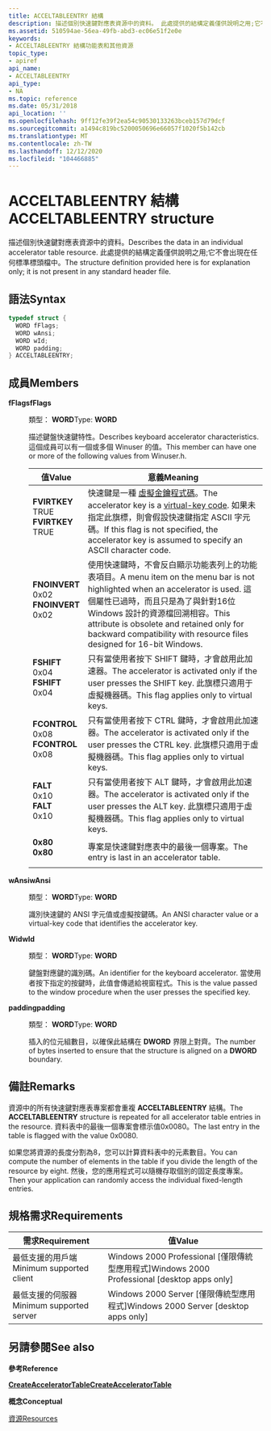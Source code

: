 ```yaml
---
title: ACCELTABLEENTRY 結構
description: 描述個別快速鍵對應表資源中的資料。 此處提供的結構定義僅供說明之用;它不會出現在任何標準標頭檔中。
ms.assetid: 510594ae-56ea-49fb-abd3-ec06e51f2e0e
keywords:
- ACCELTABLEENTRY 結構功能表和其他資源
topic_type:
- apiref
api_name:
- ACCELTABLEENTRY
api_type:
- NA
ms.topic: reference
ms.date: 05/31/2018
api_location: ''
ms.openlocfilehash: 9ff12fe39f2ea54c90530133263bceb157d79dcf
ms.sourcegitcommit: a1494c819bc5200050696e66057f1020f5b142cb
ms.translationtype: MT
ms.contentlocale: zh-TW
ms.lasthandoff: 12/12/2020
ms.locfileid: "104466885"
---
```

# <a name="acceltableentry-structure"></a><span data-ttu-id="c35ed-105">ACCELTABLEENTRY 結構</span><span class="sxs-lookup"><span data-stu-id="c35ed-105">ACCELTABLEENTRY structure</span></span>

<span data-ttu-id="c35ed-106">描述個別快速鍵對應表資源中的資料。</span><span class="sxs-lookup"><span data-stu-id="c35ed-106">Describes the data in an individual accelerator table resource.</span></span> <span data-ttu-id="c35ed-107">此處提供的結構定義僅供說明之用;它不會出現在任何標準標頭檔中。</span><span class="sxs-lookup"><span data-stu-id="c35ed-107">The structure definition provided here is for explanation only; it is not present in any standard header file.</span></span>

## <a name="syntax"></a><span data-ttu-id="c35ed-108">語法</span><span class="sxs-lookup"><span data-stu-id="c35ed-108">Syntax</span></span>


```C++
typedef struct {
  WORD fFlags;
  WORD wAnsi;
  WORD wId;
  WORD padding;
} ACCELTABLEENTRY;
```



## <a name="members"></a><span data-ttu-id="c35ed-109">成員</span><span class="sxs-lookup"><span data-stu-id="c35ed-109">Members</span></span>

<dl> <dt>

<span data-ttu-id="c35ed-110">**fFlags**</span><span class="sxs-lookup"><span data-stu-id="c35ed-110">**fFlags**</span></span>
</dt> <dd>

<span data-ttu-id="c35ed-111">類型： **WORD**</span><span class="sxs-lookup"><span data-stu-id="c35ed-111">Type: **WORD**</span></span>

</dd> <dd>

<span data-ttu-id="c35ed-112">描述鍵盤快速鍵特性。</span><span class="sxs-lookup"><span data-stu-id="c35ed-112">Describes keyboard accelerator characteristics.</span></span> <span data-ttu-id="c35ed-113">這個成員可以有一個或多個 Winuser 的值。</span><span class="sxs-lookup"><span data-stu-id="c35ed-113">This member can have one or more of the following values from Winuser.h.</span></span>



| <span data-ttu-id="c35ed-114">值</span><span class="sxs-lookup"><span data-stu-id="c35ed-114">Value</span></span>                                                                                                                                                                                                      | <span data-ttu-id="c35ed-115">意義</span><span class="sxs-lookup"><span data-stu-id="c35ed-115">Meaning</span></span>                                                                                                                                                                                                         |
|------------------------------------------------------------------------------------------------------------------------------------------------------------------------------------------------------------|-----------------------------------------------------------------------------------------------------------------------------------------------------------------------------------------------------------------|
| <span id="FVIRTKEY"></span><span id="fvirtkey"></span><dl> <span data-ttu-id="c35ed-116"><dt>**FVIRTKEY**</dt> <dt>TRUE</dt></span><span class="sxs-lookup"><span data-stu-id="c35ed-116"><dt>**FVIRTKEY**</dt> <dt>TRUE</dt></span></span> </dl>    | <span data-ttu-id="c35ed-117">快速鍵是一種 [虛擬金鑰程式碼](/windows/desktop/inputdev/virtual-key-codes)。</span><span class="sxs-lookup"><span data-stu-id="c35ed-117">The accelerator key is a [virtual-key code](/windows/desktop/inputdev/virtual-key-codes).</span></span> <span data-ttu-id="c35ed-118">如果未指定此旗標，則會假設快速鍵指定 ASCII 字元碼。</span><span class="sxs-lookup"><span data-stu-id="c35ed-118">If this flag is not specified, the accelerator key is assumed to specify an ASCII character code.</span></span> <br/>                          |
| <span id="FNOINVERT"></span><span id="fnoinvert"></span><dl> <span data-ttu-id="c35ed-119"><dt>**FNOINVERT**</dt> <dt>0x02</dt></span><span class="sxs-lookup"><span data-stu-id="c35ed-119"><dt>**FNOINVERT**</dt> <dt>0x02</dt></span></span> </dl> | <span data-ttu-id="c35ed-120">使用快速鍵時，不會反白顯示功能表列上的功能表項目。</span><span class="sxs-lookup"><span data-stu-id="c35ed-120">A menu item on the menu bar is not highlighted when an accelerator is used.</span></span> <span data-ttu-id="c35ed-121">這個屬性已過時，而且只是為了與針對16位 Windows 設計的資源檔回溯相容。</span><span class="sxs-lookup"><span data-stu-id="c35ed-121">This attribute is obsolete and retained only for backward compatibility with resource files designed for 16-bit Windows.</span></span><br/> |
| <span id="FSHIFT"></span><span id="fshift"></span><dl> <span data-ttu-id="c35ed-122"><dt>**FSHIFT**</dt> <dt>0x04</dt></span><span class="sxs-lookup"><span data-stu-id="c35ed-122"><dt>**FSHIFT**</dt> <dt>0x04</dt></span></span> </dl>          | <span data-ttu-id="c35ed-123">只有當使用者按下 SHIFT 鍵時，才會啟用此加速器。</span><span class="sxs-lookup"><span data-stu-id="c35ed-123">The accelerator is activated only if the user presses the SHIFT key.</span></span> <span data-ttu-id="c35ed-124">此旗標只適用于虛擬機器碼。</span><span class="sxs-lookup"><span data-stu-id="c35ed-124">This flag applies only to virtual keys.</span></span> <br/>                                                                                        |
| <span id="FCONTROL"></span><span id="fcontrol"></span><dl> <span data-ttu-id="c35ed-125"><dt>**FCONTROL**</dt> <dt>0x08</dt></span><span class="sxs-lookup"><span data-stu-id="c35ed-125"><dt>**FCONTROL**</dt> <dt>0x08</dt></span></span> </dl>    | <span data-ttu-id="c35ed-126">只有當使用者按下 CTRL 鍵時，才會啟用此加速器。</span><span class="sxs-lookup"><span data-stu-id="c35ed-126">The accelerator is activated only if the user presses the CTRL key.</span></span> <span data-ttu-id="c35ed-127">此旗標只適用于虛擬機器碼。</span><span class="sxs-lookup"><span data-stu-id="c35ed-127">This flag applies only to virtual keys.</span></span> <br/>                                                                                         |
| <span id="FALT"></span><span id="falt"></span><dl> <span data-ttu-id="c35ed-128"><dt>**FALT**</dt> <dt>0x10</dt></span><span class="sxs-lookup"><span data-stu-id="c35ed-128"><dt>**FALT**</dt> <dt>0x10</dt></span></span> </dl>                | <span data-ttu-id="c35ed-129">只有當使用者按下 ALT 鍵時，才會啟用此加速器。</span><span class="sxs-lookup"><span data-stu-id="c35ed-129">The accelerator is activated only if the user presses the ALT key.</span></span> <span data-ttu-id="c35ed-130">此旗標只適用于虛擬機器碼。</span><span class="sxs-lookup"><span data-stu-id="c35ed-130">This flag applies only to virtual keys.</span></span> <br/>                                                                                          |
| <span id="0x80"></span><span id="0X80"></span><dl> <span data-ttu-id="c35ed-131"><dt>**0x80**</dt></span><span class="sxs-lookup"><span data-stu-id="c35ed-131"><dt>**0x80**</dt></span></span> </dl>                                                                          | <span data-ttu-id="c35ed-132">專案是快速鍵對應表中的最後一個專案。</span><span class="sxs-lookup"><span data-stu-id="c35ed-132">The entry is last in an accelerator table.</span></span> <br/>                                                                                                                                                          |



 

</dd> <dt>

<span data-ttu-id="c35ed-133">**wAnsi**</span><span class="sxs-lookup"><span data-stu-id="c35ed-133">**wAnsi**</span></span>
</dt> <dd>

<span data-ttu-id="c35ed-134">類型： **WORD**</span><span class="sxs-lookup"><span data-stu-id="c35ed-134">Type: **WORD**</span></span>

</dd> <dd>

<span data-ttu-id="c35ed-135">識別快速鍵的 ANSI 字元值或虛擬按鍵碼。</span><span class="sxs-lookup"><span data-stu-id="c35ed-135">An ANSI character value or a virtual-key code that identifies the accelerator key.</span></span>

</dd> <dt>

<span data-ttu-id="c35ed-136">**Wid**</span><span class="sxs-lookup"><span data-stu-id="c35ed-136">**wId**</span></span>
</dt> <dd>

<span data-ttu-id="c35ed-137">類型： **WORD**</span><span class="sxs-lookup"><span data-stu-id="c35ed-137">Type: **WORD**</span></span>

</dd> <dd>

<span data-ttu-id="c35ed-138">鍵盤對應鍵的識別碼。</span><span class="sxs-lookup"><span data-stu-id="c35ed-138">An identifier for the keyboard accelerator.</span></span> <span data-ttu-id="c35ed-139">當使用者按下指定的按鍵時，此值會傳遞給視窗程式。</span><span class="sxs-lookup"><span data-stu-id="c35ed-139">This is the value passed to the window procedure when the user presses the specified key.</span></span>

</dd> <dt>

<span data-ttu-id="c35ed-140">**padding**</span><span class="sxs-lookup"><span data-stu-id="c35ed-140">**padding**</span></span>
</dt> <dd>

<span data-ttu-id="c35ed-141">類型： **WORD**</span><span class="sxs-lookup"><span data-stu-id="c35ed-141">Type: **WORD**</span></span>

</dd> <dd>

<span data-ttu-id="c35ed-142">插入的位元組數目，以確保此結構在 **DWORD** 界限上對齊。</span><span class="sxs-lookup"><span data-stu-id="c35ed-142">The number of bytes inserted to ensure that the structure is aligned on a **DWORD** boundary.</span></span>

</dd> </dl>

## <a name="remarks"></a><span data-ttu-id="c35ed-143">備註</span><span class="sxs-lookup"><span data-stu-id="c35ed-143">Remarks</span></span>

<span data-ttu-id="c35ed-144">資源中的所有快速鍵對應表專案都會重複 **ACCELTABLEENTRY** 結構。</span><span class="sxs-lookup"><span data-stu-id="c35ed-144">The **ACCELTABLEENTRY** structure is repeated for all accelerator table entries in the resource.</span></span> <span data-ttu-id="c35ed-145">資料表中的最後一個專案會標示值0x0080。</span><span class="sxs-lookup"><span data-stu-id="c35ed-145">The last entry in the table is flagged with the value 0x0080.</span></span>

<span data-ttu-id="c35ed-146">如果您將資源的長度分割為8，您可以計算資料表中的元素數目。</span><span class="sxs-lookup"><span data-stu-id="c35ed-146">You can compute the number of elements in the table if you divide the length of the resource by eight.</span></span> <span data-ttu-id="c35ed-147">然後，您的應用程式可以隨機存取個別的固定長度專案。</span><span class="sxs-lookup"><span data-stu-id="c35ed-147">Then your application can randomly access the individual fixed-length entries.</span></span>

## <a name="requirements"></a><span data-ttu-id="c35ed-148">規格需求</span><span class="sxs-lookup"><span data-stu-id="c35ed-148">Requirements</span></span>



| <span data-ttu-id="c35ed-149">需求</span><span class="sxs-lookup"><span data-stu-id="c35ed-149">Requirement</span></span> | <span data-ttu-id="c35ed-150">值</span><span class="sxs-lookup"><span data-stu-id="c35ed-150">Value</span></span> |
|-------------------------------------|------------------------------------------------------------|
| <span data-ttu-id="c35ed-151">最低支援的用戶端</span><span class="sxs-lookup"><span data-stu-id="c35ed-151">Minimum supported client</span></span><br/> | <span data-ttu-id="c35ed-152">Windows 2000 Professional \[僅限傳統型應用程式\]</span><span class="sxs-lookup"><span data-stu-id="c35ed-152">Windows 2000 Professional \[desktop apps only\]</span></span><br/> |
| <span data-ttu-id="c35ed-153">最低支援的伺服器</span><span class="sxs-lookup"><span data-stu-id="c35ed-153">Minimum supported server</span></span><br/> | <span data-ttu-id="c35ed-154">Windows 2000 Server \[僅限傳統型應用程式\]</span><span class="sxs-lookup"><span data-stu-id="c35ed-154">Windows 2000 Server \[desktop apps only\]</span></span><br/>       |



## <a name="see-also"></a><span data-ttu-id="c35ed-155">另請參閱</span><span class="sxs-lookup"><span data-stu-id="c35ed-155">See also</span></span>

<dl> <dt>

<span data-ttu-id="c35ed-156">**參考**</span><span class="sxs-lookup"><span data-stu-id="c35ed-156">**Reference**</span></span>
</dt> <dt>

[<span data-ttu-id="c35ed-157">**CreateAcceleratorTable**</span><span class="sxs-lookup"><span data-stu-id="c35ed-157">**CreateAcceleratorTable**</span></span>](/windows/desktop/api/Winuser/nf-winuser-createacceleratortablea)
</dt> <dt>

<span data-ttu-id="c35ed-158">**概念**</span><span class="sxs-lookup"><span data-stu-id="c35ed-158">**Conceptual**</span></span>
</dt> <dt>

[<span data-ttu-id="c35ed-159">資源</span><span class="sxs-lookup"><span data-stu-id="c35ed-159">Resources</span></span>](resources.md)
</dt> </dl>

 

